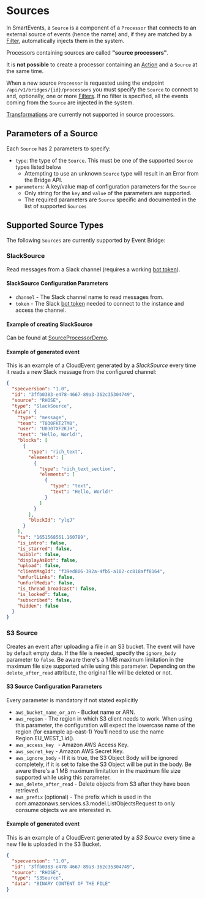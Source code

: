 # Sources

In SmartEvents, a `Source` is a component of a `Processor` that connects to an external source of events (hence the name)
and, if they are matched by a [Filter](FILTERS.md), automatically injects them in the system.

Processors containing sources are called **"source processors"**.

It is **not possible** to create a processor containing an [Action](ACTIONS.md) and a `Source` at the same time.

When a new source `Processor` is requested using the endpoint `/api/v1/bridges/{id}/processors` you must specify the `Source` to connect to and, optionally, one or more [Filters](FILTERS.md).
If no filter is specified, all the events coming from the `Source` are injected in the system.

[Transformations](TRANSFORMATIONS.md) are currently not supported in source processors.

## Parameters of a Source

Each `Source` has 2 parameters to specify:
- `type`: the type of the `Source`. This must be one of the supported `Source` types listed below
  - Attempting to use an unknown `Source` type will result in an Error from the Bridge API.
- `parameters`: A key/value map of configuration parameters for the `Source`
  - Only string for the `key` and `value` of the parameters are supported.
  - The required parameters are `Source` specific and documented in the list of supported `Sources`

## Supported Source Types

The following `Sources` are currently supported by Event Bridge:

### SlackSource

Read messages from a Slack channel (requires a working [bot token](https://api.slack.com/authentication/token-types#bot)).

#### SlackSource Configuration Parameters

* `channel` - The Slack channel name to read messages from.
* `token` - The Slack [bot token](https://api.slack.com/authentication/token-types#bot) needed to connect to the instance and access the channel.

#### Example of creating SlackSource
Can be found at [SourceProcessorDemo](dev/SourceProcessorDemo.md).

#### Example of generated event

This is an example of a CloudEvent generated by a _SlackSource_ every time it reads a new Slack message from the configured channel:

```json
{
  "specversion": "1.0",
  "id": "3ffb0383-e478-4667-89a3-362c35304749",
  "source": "RHOSE",
  "type": "SlackSource",
  "data": {
    "type": "message",
    "team": "T030FKT2TM0",
    "user": "U0307XF2KJH",
    "text": "Hello, World!",
    "blocks": [
      {
        "type": "rich_text",
        "elements": [
          {
            "type": "rich_text_section",
            "elements": [
              {
                "type": "text",
                "text": "Hello, World!"
              }
            ]
          }
        ],
        "blockId": "ylqJ"
      }
    ],
    "ts": "1651568561.160789",
    "is_intro": false,
    "is_starred": false,
    "wibblr": false,
    "displayAsBot": false,
    "upload": false,
    "clientMsgId": "f39ed806-392a-4fb5-a102-cc818aff8164",
    "unfurlLinks": false,
    "unfurlMedia": false,
    "is_thread_broadcast": false,
    "is_locked": false,
    "subscribed": false,
    "hidden": false
  }
}
```

### S3 Source

Creates an event after uploading a file in an S3 bucket. 
The event will have by default empty data. If the file is needed, specify the `ignore_body` parameter to `false`. Be aware there's a 1 MB maximum limitation in the maximum file size supported while using this parameter. 
Depending on the `delete_after_read` attribute, the original file will be deleted or not.

#### S3 Source Configuration Parameters

Every parameter is mandatory if not stated explicitly

* `aws_bucket_name_or_arn` - Bucket name or ARN.
* `aws_region` - The region in which S3 client needs to work. When using this parameter, the configuration will expect the lowercase name of the region (for example ap-east-1) You’ll need to use the name Region.EU_WEST_1.id().
* `aws_access_key ` - Amazon AWS Access Key.
* `aws_secret_key` - Amazon AWS Secret Key.
* `aws_ignore_body` - If it is true, the S3 Object Body will be ignored completely, if it is set to false the S3 Object will be put in the body. Be aware there's a 1 MB maximum limitation in the maximum file size supported while using this parameter.
* `aws_delete_after_read` - Delete objects from S3 after they have been retrieved.
* `aws_prefix` (optional) - The prefix which is used in the com.amazonaws.services.s3.model.ListObjectsRequest to only consume objects we are interested in.

#### Example of generated event

This is an example of a CloudEvent generated by a _S3 Source_ every time a new file is uploaded in the S3 Bucket.

```json
{
  "specversion": "1.0",
  "id": "3ffb0383-e478-4667-89a3-362c35304749",
  "source": "RHOSE",
  "type": "S3Source",
  "data": "BINARY CONTENT OF THE FILE"
}
```
